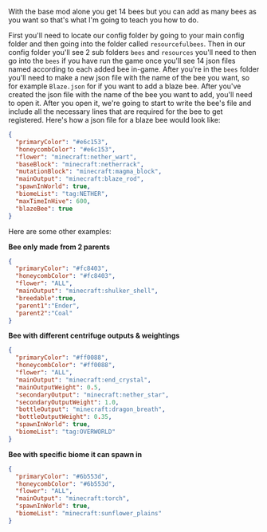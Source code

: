 With the base mod alone you get 14 bees but you can add as many bees as you want so that's what I'm going to teach you how to do.


First you'll need to locate our config folder by going to your main config folder and then going into the folder called `resourcefulbees`. Then in our config folder you'll see 2 sub folders `bees` and `resources` you'll need to then go into the `bees` if you have run the game once you'll see 14 json files named according to each added bee in-game. After you're in the `bees` folder you'll need to make a new json file with the name of the bee you want, so for example `Blaze.json` for if you want to add a blaze bee. After you've created the json file with the name of the bee you want to add, you'll need to open it. After you open it, we're going to start to write the bee's file and include all the necessary lines that are required for the bee to get registered. Here's how a json file for a blaze bee would look like:
```json
{
  "primaryColor": "#e6c153",
  "honeycombColor": "#e6c153",
  "flower": "minecraft:nether_wart",
  "baseBlock": "minecraft:netherrack",
  "mutationBlock": "minecraft:magma_block",
  "mainOutput": "minecraft:blaze_rod",
  "spawnInWorld": true,
  "biomeList": "tag:NETHER",
  "maxTimeInHive": 600,
  "blazeBee": true
}
```
Here are some other examples:

**Bee only made from 2 parents**
```json
{
  "primaryColor": "#fc8403",
  "honeycombColor": "#fc8403",
  "flower": "ALL",
  "mainOutput": "minecraft:shulker_shell",
  "breedable":true,
  "parent1":"Ender",
  "parent2":"Coal"
}
```
**Bee with different centrifuge outputs & weightings**
```json
{
  "primaryColor": "#ff0088",
  "honeycombColor": "#ff0088",
  "flower": "ALL",
  "mainOutput": "minecraft:end_crystal",
  "mainOutputWeight": 0.5,
  "secondaryOutput": "minecraft:nether_star",
  "secondaryOutputWeight": 1.0,
  "bottleOutput": "minecraft:dragon_breath",
  "bottleOutputWeight": 0.35,
  "spawnInWorld": true,
  "biomeList": "tag:OVERWORLD"
}
```
**Bee with specific biome it can spawn in**
```json
{
  "primaryColor": "#6b553d",
  "honeycombColor": "#6b553d",
  "flower": "ALL",
  "mainOutput": "minecraft:torch",
  "spawnInWorld": true,
  "biomeList": "minecraft:sunflower_plains"
}
```
<!--stackedit_data:
eyJoaXN0b3J5IjpbLTU1MjcyNjczMF19
-->
